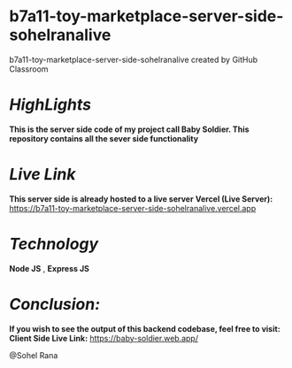 # b7a11-toy-marketplace-server-side-sohelranalive
b7a11-toy-marketplace-server-side-sohelranalive created by GitHub Classroom

# _HighLights_
**This is the server side code of my project call Baby Soldier. This repository contains all the sever side functionality**

# _Live Link_
**This server side is already hosted to a live server**
**Vercel (Live Server):** https://b7a11-toy-marketplace-server-side-sohelranalive.vercel.app

# _Technology_
**Node JS** , **Express JS**

# _Conclusion:_ 
**If you wish to see the output of this backend codebase, feel free to visit:**
**Client Side Live Link:** https://baby-soldier.web.app/


@Sohel Rana